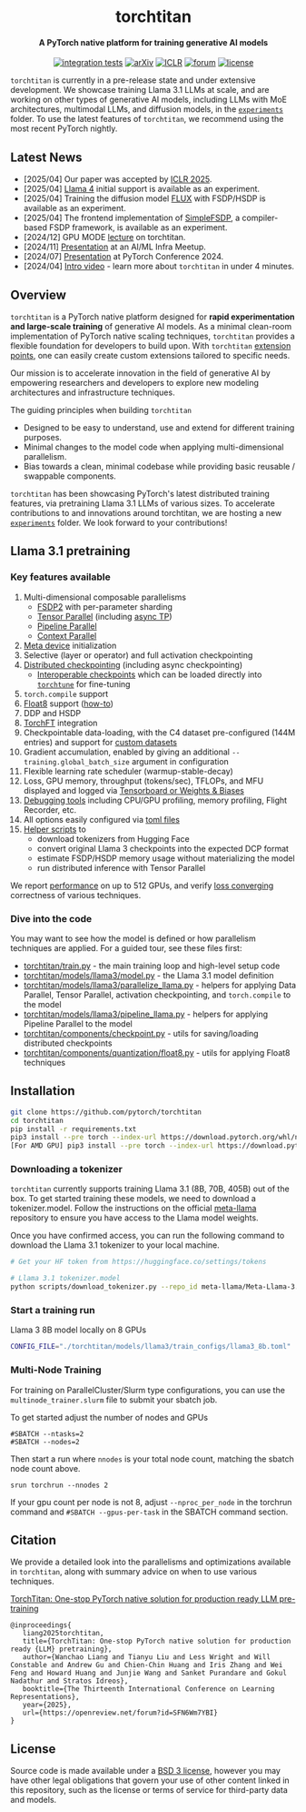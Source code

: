 <div align="center">

# torchtitan

#### A PyTorch native platform for training generative AI models

[![integration tests](https://github.com/pytorch/torchtitan/actions/workflows/integration_test_8gpu.yaml/badge.svg?branch=main)](https://github.com/pytorch/torchtitan/actions/workflows/integration_test_8gpu.yaml?query=branch%3Amain)
[![arXiv](https://img.shields.io/badge/arXiv-2410.06511-b31b1b.svg)](https://arxiv.org/abs/2410.06511)
[![ICLR](https://img.shields.io/badge/ICLR-2025-blue.svg)](https://iclr.cc/virtual/2025/poster/29620)
[![forum](https://img.shields.io/badge/pytorch-forum-DE3412.svg)](https://discuss.pytorch.org/c/distributed/torchtitan/44)
[![license](https://img.shields.io/badge/license-BSD_3--Clause-lightgrey.svg)](./LICENSE)

</div>

`torchtitan` is currently in a pre-release state and under extensive development. We showcase training Llama 3.1 LLMs at scale, and are working on other types of generative AI models, including LLMs with MoE architectures, multimodal LLMs, and diffusion models, in the [`experiments`](torchtitan/experiments) folder.
To use the latest features of `torchtitan`, we recommend using the most recent PyTorch nightly.


## Latest News
- [2025/04] Our paper was accepted by [ICLR 2025](https://iclr.cc/virtual/2025/poster/29620).
- [2025/04] [Llama 4](torchtitan/experiments/llama4/) initial support is available as an experiment.
- [2025/04] Training the diffusion model [FLUX](torchtitan/experiments/flux/) with FSDP/HSDP is available as an experiment.
- [2025/04] The frontend implementation of [SimpleFSDP](torchtitan/experiments/simple_fsdp/), a compiler-based FSDP framework, is available as an experiment.
- [2024/12] GPU MODE [lecture](https://www.youtube.com/watch?v=VYWRjcUqW6w) on torchtitan.
- [2024/11] [Presentation](https://www.alluxio.io/videos/ai-ml-infra-meetup-torchtitan-one-stop-pytorch-native-solution-for-production-ready-llm-pre-training) at an AI/ML Infra Meetup.
- [2024/07] [Presentation](https://pytorch2024.sched.com/event/1fHn3) at PyTorch Conference 2024.
- [2024/04] [Intro video](https://youtu.be/ee5DOEqD35I?si=_B94PbVv0V5ZnNKE) - learn more about `torchtitan` in under 4 minutes.


## Overview

`torchtitan` is a PyTorch native platform designed for **rapid experimentation and large-scale training** of generative AI models. As a minimal clean-room implementation of PyTorch native scaling techniques, `torchtitan` provides a flexible foundation for developers to build upon. With `torchtitan` [extension points](docs/extension.md), one can easily create custom extensions tailored to specific needs.

Our mission is to accelerate innovation in the field of generative AI by empowering researchers and developers to explore new modeling architectures and infrastructure techniques.

The guiding principles when building `torchtitan`
* Designed to be easy to understand, use and extend for different training purposes.
* Minimal changes to the model code when applying multi-dimensional parallelism.
* Bias towards a clean, minimal codebase while providing basic reusable / swappable components.

`torchtitan` has been showcasing PyTorch's latest distributed training features, via pretraining Llama 3.1 LLMs of various sizes.
To accelerate contributions to and innovations around torchtitan, we are hosting a new [`experiments`](torchtitan/experiments) folder. We look forward to your contributions!


## Llama 3.1 pretraining

### Key features available

1. Multi-dimensional composable parallelisms
   - [FSDP2](docs/fsdp.md) with per-parameter sharding
   - [Tensor Parallel](https://pytorch.org/docs/stable/distributed.tensor.parallel.html) (including [async TP](https://discuss.pytorch.org/t/distributed-w-torchtitan-introducing-async-tensor-parallelism-in-pytorch/209487))
   - [Pipeline Parallel](https://discuss.pytorch.org/t/distributed-w-torchtitan-training-with-zero-bubble-pipeline-parallelism/214420)
   - [Context Parallel](https://discuss.pytorch.org/t/distributed-w-torchtitan-breaking-barriers-training-long-context-llms-with-1m-sequence-length-in-pytorch-using-context-parallel/215082)
2. [Meta device](https://pytorch.org/docs/stable/meta.html) initialization
3. Selective (layer or operator) and full activation checkpointing
4. [Distributed checkpointing](https://discuss.pytorch.org/t/distributed-w-torchtitan-optimizing-checkpointing-efficiency-with-pytorch-dcp/211250) (including async checkpointing)
   - [Interoperable checkpoints](docs/checkpoint.md) which can be loaded directly into [`torchtune`](https://github.com/pytorch/torchtune) for fine-tuning
5. `torch.compile` support
6. [Float8](https://discuss.pytorch.org/t/distributed-w-torchtitan-enabling-float8-all-gather-in-fsdp2/209323) support ([how-to](docs/float8.md))
7. DDP and HSDP
8. [TorchFT](https://github.com/pytorch/torchft) integration
9. Checkpointable data-loading, with the C4 dataset pre-configured (144M entries) and support for [custom datasets](docs/datasets.md)
10. Gradient accumulation, enabled by giving an additional `--training.global_batch_size` argument in configuration
11. Flexible learning rate scheduler (warmup-stable-decay)
12. Loss, GPU memory, throughput (tokens/sec), TFLOPs, and MFU displayed and logged via [Tensorboard or Weights & Biases](/docs/metrics.md)
13. [Debugging tools](docs/debugging.md) including CPU/GPU profiling, memory profiling, Flight Recorder, etc.
14. All options easily configured via [toml files](torchtitan/models/llama3/train_configs/)
15. [Helper scripts](scripts/) to
    - download tokenizers from Hugging Face
    - convert original Llama 3 checkpoints into the expected DCP format
    - estimate FSDP/HSDP memory usage without materializing the model
    - run distributed inference with Tensor Parallel

We report [performance](benchmarks/llama3_h100_202412_torchtitan.md) on up to 512 GPUs, and verify [loss converging](docs/converging.md) correctness of various techniques.

### Dive into the code

You may want to see how the model is defined or how parallelism techniques are applied. For a guided tour, see these files first:
* [torchtitan/train.py](torchtitan/train.py) - the main training loop and high-level setup code
* [torchtitan/models/llama3/model.py](torchtitan/models/llama3/model.py) - the Llama 3.1 model definition
* [torchtitan/models/llama3/parallelize_llama.py](torchtitan/models/llama3/parallelize_llama.py) - helpers for applying Data Parallel, Tensor Parallel, activation checkpointing, and `torch.compile` to the model
* [torchtitan/models/llama3/pipeline_llama.py](torchtitan/models/llama3/pipeline_llama.py) - helpers for applying Pipeline Parallel to the model
* [torchtitan/components/checkpoint.py](torchtitan/components/checkpoint.py) - utils for saving/loading distributed checkpoints
* [torchtitan/components/quantization/float8.py](torchtitan/components/quantization/float8.py) - utils for applying Float8 techniques


## Installation

```bash
git clone https://github.com/pytorch/torchtitan
cd torchtitan
pip install -r requirements.txt
pip3 install --pre torch --index-url https://download.pytorch.org/whl/nightly/cu126 --force-reinstall
[For AMD GPU] pip3 install --pre torch --index-url https://download.pytorch.org/whl/nightly/rocm6.3 --force-reinstall
```

### Downloading a tokenizer

`torchtitan` currently supports training Llama 3.1 (8B, 70B, 405B) out of the box. To get started training these models, we need to download a tokenizer.model. Follow the instructions on the official [meta-llama](https://huggingface.co/meta-llama/Llama-3.1-8B) repository to ensure you have access to the Llama model weights.

Once you have confirmed access, you can run the following command to download the Llama 3.1 tokenizer to your local machine.

```bash
# Get your HF token from https://huggingface.co/settings/tokens

# Llama 3.1 tokenizer.model
python scripts/download_tokenizer.py --repo_id meta-llama/Meta-Llama-3.1-8B --tokenizer_path "original" --hf_token=...
```

### Start a training run
Llama 3 8B model locally on 8 GPUs

```bash
CONFIG_FILE="./torchtitan/models/llama3/train_configs/llama3_8b.toml" ./run_train.sh
```

### Multi-Node Training
For training on ParallelCluster/Slurm type configurations, you can use the `multinode_trainer.slurm` file to submit your sbatch job.

To get started adjust the number of nodes and GPUs
```
#SBATCH --ntasks=2
#SBATCH --nodes=2
```

Then start a run where `nnodes` is your total node count, matching the sbatch node count above.

```
srun torchrun --nnodes 2
```

If your gpu count per node is not 8, adjust `--nproc_per_node` in the torchrun command and `#SBATCH --gpus-per-task` in the SBATCH command section.


## Citation

We provide a detailed look into the parallelisms and optimizations available in `torchtitan`, along with summary advice on when to use various techniques.

[TorchTitan: One-stop PyTorch native solution for production ready LLM pre-training](https://openreview.net/forum?id=SFN6Wm7YBI)
```
@inproceedings{
   liang2025torchtitan,
   title={TorchTitan: One-stop PyTorch native solution for production ready {LLM} pretraining},
   author={Wanchao Liang and Tianyu Liu and Less Wright and Will Constable and Andrew Gu and Chien-Chin Huang and Iris Zhang and Wei Feng and Howard Huang and Junjie Wang and Sanket Purandare and Gokul Nadathur and Stratos Idreos},
   booktitle={The Thirteenth International Conference on Learning Representations},
   year={2025},
   url={https://openreview.net/forum?id=SFN6Wm7YBI}
}
```


## License

Source code is made available under a [BSD 3 license](./LICENSE), however you may have other legal obligations that govern your use of other content linked in this repository, such as the license or terms of service for third-party data and models.
